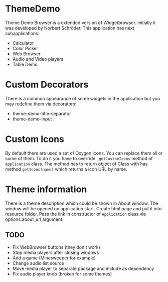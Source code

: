 # ThemeDemo
Theme Demo Browser is a extended version of Widgetbrowser. Initially it was developed by Norbert Schröder.
This application has next subapplications:
 - Calculator
 - Color Picker
 - Web Browser
 - Audio and Video players
 - Table Demo

# Custom Decorators
There is a common appearance of some widgets in the application but you may redefine them via decorators:
 - theme-demo-title-separator
 - theme-demo-input

# Custom Icons
By default there are used a set of Oxygen icons. You can replace them all or some of them.
To do it you have to override `_getCustomIcons` method of `Application` class.
The method has to return object of Class with has method `getIcons(name)` which returns a icon URL by name.

# Theme information
There is a theme description which could be shown in About window. The window will be opened on application start.
Create html page and put it into resource folder. Pass the link in constructor of `Application` class via options.about_url argument.

## TODO

 - Fix WebBrowser buttons (they don't work)
 - Stop media players after closing windows
 - Add a game (Minesweeper for example)
 - Change audio list source
 - Move media player to separate package and include as dependency
 - Fix audio player knob (broken for some themes)